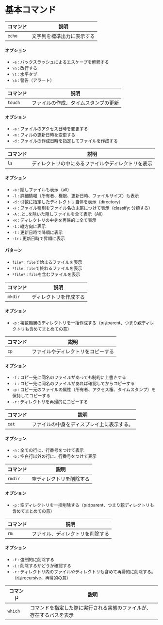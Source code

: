 # 基本コマンド

| コマンド | 説明                           |
|----------|--------------------------------|
| `echo`   | 文字列を標準出力に表示する   |
#### オプション
- `-e`  : バックスラッシュによるエスケープを解釈する
- `\n`  : 改行する
- `\t`  : 水平タブ
- `\a`  : 警告（アラート）

| コマンド   | 説明                           |
|------------|--------------------------------|
| `touch`    | ファイルの作成、タイムスタンプの更新 |
#### オプション
- `-a`  : ファイルのアクセス日時を変更する
- `-m`  : フィルの更新日時を変更する
- `-d`  : ファイルの作成日時を指定してファイルを作成する

| コマンド | 説明                                               |
|----------|----------------------------------------------------|
| `ls`     | ディレクトリの中にあるファイルやディレクトリを表示 |
#### オプション
- `-a`  : 隠しファイルも表示（all）
- `-l`  : 詳細情報（所有者、権限、更新日時、ファイルサイズ）も表示
- `-d`  : 引数に指定したディレクトリ自体を表示（directory）
- `-F`  : ファイル種別をファイル名の末尾につけて表示（classify: 分類する）
- `-A`  : .と..を除いた隠しファイルを全て表示（All）
- `-R`  : ディレクトリの中身を再帰的に全て表示
- `-1`  : 縦方向に表示
- `-t`  : 更新日時で降順に表示
- `-tr` : 更新日時で昇順に表示
#### パターン
- `file*`   : `file`で始まるファイルを表示
- `*file`   : `file`で終わるファイルを表示
- `*file*`  : `file`を含むファイルを表示

| コマンド   | 説明                           |
|------------|--------------------------------|
| `mkdir`    | ディレクトリを作成する          |
#### オプション
- `-p`  : 複数階層のディレクトリを一括作成する（pはparent、つまり親ディレクトリも含めてまとめての意）

| コマンド | 説明                                   |
|----------|----------------------------------------|
| `cp`     | ファイルやディレクトリをコピーする    |
#### オプション
- `-f`  : コピー先に同名のファイルがあっても制的に上書きする
- `-i`  : コピー先に同名のファイルがあれば確認してからコピーする
- `-p`  : コピー元のファイルの属性（所有者、アクセス権、タイムスタンプ）を保持してコピーする
- `-r`  : ディレクトリを再帰的にコピーする

| コマンド   | 説明                           |
|------------|--------------------------------|
| `cat`    | ファイルの中身をディスプレイ上に表示する。   |
#### オプション
- `-n`  : 全ての行に、行番号をつけて表示
- `-b`  : 空白行以外の行に、行番号をつけて表示

| コマンド   | 説明                           |
|------------|--------------------------------|
| `rmdir`    | 空ディレクトリを削除する          |
#### オプション
- `-p`  : 空ディレクトリを一括削除する（pはparent、つまり親ディレクトリも含めてまとめての意）

| コマンド   | 説明                           |
|------------|--------------------------------|
| `rm`    | ファイル、ディレクトリを削除する   |
#### オプション
- `-f`  : 強制的に削除する
- `-i`  : 削除するかどうか確認する
- `-r`  : ディレクトリ内のファイルやディレクトリも含めて再帰的に削除する。（rはrecursive、再帰的の意）

| コマンド   | 説明                           |
|------------|--------------------------------|
| `which`    | コマンドを指定した際に実行される実態のファイルが、存在するパスを表示 |
